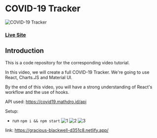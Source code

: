 # COVID-19 Tracker
![COVID-19 Tracker](https://i.ibb.co/X87BqVY/Screenshot-2020-04-13-at-10-14-58.png)

### [Live Site](https://covid19statswebsite.netlify.com/)

## Introduction
This is a code repository for the corresponding video tutorial. 

In this video, we will create a full COVID-19 Tracker. We're going to use React, Charts.JS and Material UI.

By the end of this video, you will have a strong understanding of React's workflow and the use of hooks.

API used: https://covid19.mathdro.id/api

Setup:
- run ```npm i && npm start```
![1](https://user-images.githubusercontent.com/44254251/81290150-2d1ac280-9085-11ea-8a00-20d1365899d5.PNG)
![2](https://user-images.githubusercontent.com/44254251/81290152-2db35900-9085-11ea-9064-39f04b55c71a.PNG)
![3](https://user-images.githubusercontent.com/44254251/81290144-2b50ff00-9085-11ea-9fe8-19d73785da5d.PNG)

link: https://gracious-blackwell-d351c8.netlify.app/
